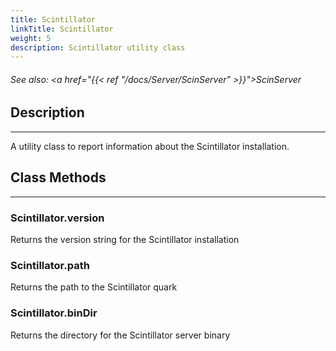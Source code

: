 ```yaml
---
title: Scintillator
linkTitle: Scintillator
weight: 5
description: Scintillator utility class
---
```

<!-- generated file, please edit the original .schelp file(in the Scintillator repository) and then run schelpToMarkDown.scdscript to regenerate. -->
###### See also: <a href="{{< ref "/docs/Server/ScinServer" >}}">ScinServer</a> 



## Description
---



A utility class to report information about the Scintillator installation.



## Class Methods
---



### Scintillator.version



Returns the version string for the Scintillator installation



### Scintillator.path



Returns the path to the Scintillator quark



### Scintillator.binDir



Returns the directory for the Scintillator server binary

